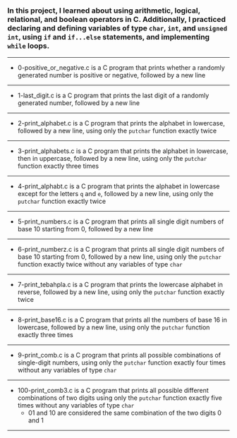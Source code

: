 ### In this project, I learned about using arithmetic, logical, relational, and boolean operators in C. Additionally, I practiced declaring and defining variables of type ```char```, ```int```, and ```unsigned int```, using ```if``` and ```if...else``` statements, and implementing ```while``` loops.
--------------------------------
* 0-positive_or_negative.c is a C program that prints whether a randomly generated number is positive or negative, followed by a new line
------------------------------------
* 1-last_digit.c is a C program that prints the last digit of a randomly generated number, followed by a new line
-----------------------------------------------------
* 2-print_alphabet.c is a C program that prints the alphabet in lowercase, followed by a new line, using only the ```putchar``` function exactly twice
-----------------------
* 3-print_alphabets.c is a C program that prints the alphabet in lowercase, then in uppercase, followed by a new line, using only the ```putchar``` function exactly three times
-----------------------------------------------------------------------------------------------
* 4-print_alphabt.c is a C program that prints the alphabet in lowercase except for the letters ```q``` and ```e```, followed by a new line, using only the ```putchar``` function exactly twice
---------------------------------------
* 5-print_numbers.c is a C program that prints all single digit numbers of base 10 starting from 0, followed by a new line
-------------------------------
* 6-print_numberz.c is a C program that prints all single digit numbers of base 10 starting from 0, followed by a new line, using only the ```putchar``` function exactly twice without any variables of type ```char```
-----------------------------------------
* 7-print_tebahpla.c is a C program that prints the lowercase alphabet in reverse, followed by a new line, using only the ```putchar``` function exactly twice
-------------------------------------
* 8-print_base16.c is a C program that prints all the numbers of base 16 in lowercase, followed by a new line, using only the ```putchar``` function exactly three times
----------------------------------------
* 9-print_comb.c is a C program that prints all possible combinations of single-digit numbers, using only the ```putchar``` function exactly four times without any variables of type ```char```
------------------------------------
* 100-print_comb3.c is a C program that prints all possible different combinations of two digits using only the ```putchar``` function exactly five times without any variables of type ```char```
	* 01 and 10 are considered the same combination of the two digits 0 and 1
---------------------------------------
